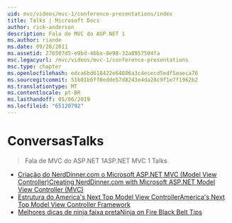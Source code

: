 ```yaml
---
uid: mvc/videos/mvc-1/conference-presentations/index
title: Talks | Microsoft Docs
author: rick-anderson
description: Fala de MVC do ASP.NET 1
ms.author: riande
ms.date: 09/28/2011
ms.assetid: 276507d5-e9bd-46ba-8e98-32a8957504fa
msc.legacyurl: /mvc/videos/mvc-1/conference-presentations
msc.type: chapter
ms.openlocfilehash: edca6bd618422e64886a3c4ececd5edf5eaeca76
ms.sourcegitcommit: 51b01b6ff8edde57d8243e4da28c9f1e7f1962b2
ms.translationtype: MT
ms.contentlocale: pt-BR
ms.lasthandoff: 05/06/2019
ms.locfileid: "65120792"
---
```

# <a name="talks"></a><span data-ttu-id="4e73a-103">Conversas</span><span class="sxs-lookup"><span data-stu-id="4e73a-103">Talks</span></span>

> <span data-ttu-id="4e73a-104">Fala de MVC do ASP.NET 1</span><span class="sxs-lookup"><span data-stu-id="4e73a-104">ASP.NET MVC 1 Talks</span></span>

- [<span data-ttu-id="4e73a-105">Criação do NerdDinner.com o Microsoft ASP.NET MVC (Model View Controller)</span><span class="sxs-lookup"><span data-stu-id="4e73a-105">Creating NerdDinner.com with Microsoft ASP.NET Model View Controller (MVC)</span></span>](creating-nerddinnercom-with-microsoft-aspnet-model-view-controller-mvc.md)
- [<span data-ttu-id="4e73a-106">Estrutura do America's Next Top Model View Controller</span><span class="sxs-lookup"><span data-stu-id="4e73a-106">America's Next Top Model View Controller Framework</span></span>](americas-next-top-model-view-controller-framework.md)
- [<span data-ttu-id="4e73a-107">Melhores dicas de ninja faixa preta</span><span class="sxs-lookup"><span data-stu-id="4e73a-107">Ninja on Fire Black Belt Tips</span></span>](ninja-on-fire-black-belt-tips.md)
